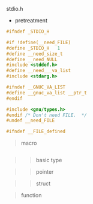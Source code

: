 stdio.h

* pretreatment

```c
#ifndef _STDIO_H

#if !define(__need_FILE)
#define _STDIO_H   1
#define __need_size_t  
#define __need_NULL  
#include <stddef.h>
#define __need___va_list  
#include <stdarg.h>

#ifndef __GNUC_VA_LIST  
#define __gnuc_va_list __ptr_t  
#endif

#include <gnu/types.h>
#endif /* Don't need FILE.  */
#undef __need_FILE

#ifndef __FILE_defined


```

> macro

```c

```

>> basic type

>> pointer

>> struct



> function
> 